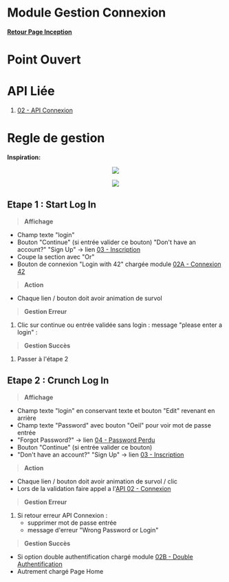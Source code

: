 # Module Gestion Connexion

**[Retour Page Inception](./00_Page_Inception.md)**

# Point Ouvert

# API Liée

1. [02 - API Connexion](../API/02_Connexion.md)

# Regle de gestion

**Inspiration:** 
<p align="center">
	<img src="./Inspiration/LogIn.png" />
</p>
<p align="center">
	<img src="./Inspiration/LogIn_Password.png" />
</p>

## Etape 1 : Start Log In

> **Affichage**
- Champ texte "login"
- Bouton "Continue" (si entrée valider ce bouton)
"Don't have an account?" "Sign Up" -> lien [03 - Inscription](./03_Inscription.md)
- Coupe la section avec "Or"
- Bouton de connexion "Login with 42" chargée module [02A - Connexion 42](./02A_Connexion_42.md)

> **Action**
- Chaque lien / bouton doit avoir animation de survol

> **Gestion Erreur**

1. Clic sur continue ou entrée validée sans login : message "please enter a login" :

> **Gestion Succès**
1. Passer à l'étape 2

## Etape 2 : Crunch Log In

> **Affichage**
- Champ texte "login" en conservant texte et bouton "Edit" revenant en arrière
- Champ texte "Password" avec bouton "Oeil" pour voir mot de passe entrée
- "Forgot Password?" -> lien [04 - Password Perdu](./04_Password_Perdu.md)
- Bouton "Continue" (si entrée valider ce bouton)
- "Don't have an account?" "Sign Up" -> lien [03 - Inscription](./03_Inscription.md)

> **Action**
- Chaque lien / bouton doit avoir animation de survol / clic
- Lors de la validation faire appel a l'[API 02 - Connexion](../API/02_Connexion.md)

> **Gestion Erreur**
1. Si retour erreur API Connexion :
	- supprimer mot de passe entrée
	- message d'erreur "Wrong Password or Login"

> **Gestion Succès**

- Si option double authentification chargé module [02B - Double Authentification](./02B_Double_Authentification.md)
- Autrement chargé Page Home
